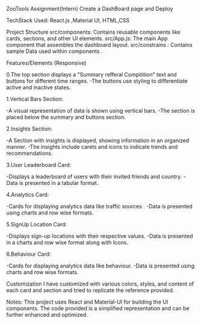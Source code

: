 ZooTools Assignment(Intern)
Create a DashBoard page  and Deploy

TechStack Used: React.js ,Material UI, HTML,CSS

Project Structure
src/components: Contains reusable components like cards, sections, and other UI elements.
src/App.js: The main App component that assembles the dashboard layout.
src/constrains : Contains sample Data used within components .


Features/Elements (Responsive)


0.The top section displays a "Summary refferal Compitition"  text and buttons for different time ranges.
-The buttons use styling to differentiate active and inactive states.

1.Vertical Bars Section:

-A visual representation of data is shown using vertical bars.
-The section is placed below the summary and buttons section.

2.Insights Section:

-A Section with insights is displayed, showing information in an organized manner.
-The insights include carets and icons to indicate trends and recommendations.

3.User Leaderboard Card:

-Displays a leaderboard of users with their invited friends and country.
-Data is presented in a tabular format.

4.Analytics Card:

-Cards for displaying analytics data like traffic sources .
-Data is presented using charts and row wise formats.

5.SignUp Location Card:

-Displays sign-up locations with their respective values.
-Data is presented in a charts  and row wise format along with Icons.

6.Behaviour Card:

-Cards for displaying analytics data like behaviour.
-Data is presented using charts and row wise formats.

Customization
I have customized with various  colors, styles, and content of each card and section and tried to replicate the reference provided.

Notes:
This project uses React and Material-UI for building the UI components.
The code provided is a simplified representation and can be further enhanced and optimized.

